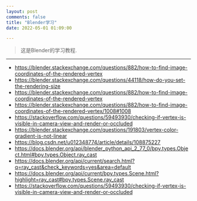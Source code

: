 ```yaml
---
layout: post
comments: false
title: "Blender学习"
date: 2022-05-01 01:09:00

---
```


> 这是Blender的学习教程.


<!--more-->



---

* https://blender.stackexchange.com/questions/882/how-to-find-image-coordinates-of-the-rendered-vertex
* https://blender.stackexchange.com/questions/44118/how-do-you-set-the-rendering-size
* https://blender.stackexchange.com/questions/882/how-to-find-image-coordinates-of-the-rendered-vertex
* https://blender.stackexchange.com/questions/882/how-to-find-image-coordinates-of-the-rendered-vertex/1008#1008
* https://stackoverflow.com/questions/59493930/checking-if-vertex-is-visible-in-camera-view-and-render-or-occluded
* https://blender.stackexchange.com/questions/191803/vertex-color-gradient-is-not-linear
* https://blog.csdn.net/u012348774/article/details/108875227
* https://docs.blender.org/api/blender_python_api_2_77_0/bpy.types.Object.html#bpy.types.Object.ray_cast
* https://docs.blender.org/api/current/search.html?q=ray_cast&check_keywords=yes&area=default
* https://docs.blender.org/api/current/bpy.types.Scene.html?highlight=ray_cast#bpy.types.Scene.ray_cast
* https://stackoverflow.com/questions/59493930/checking-if-vertex-is-visible-in-camera-view-and-render-or-occluded


